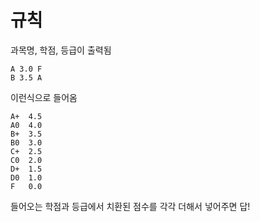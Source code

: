 # 규칙

과목명, 학점, 등급이 출력됨
````
A 3.0 F 
B 3.5 A 
````
이런식으로 들어옴


````
A+	4.5
A0	4.0
B+	3.5
B0	3.0
C+	2.5
C0	2.0
D+	1.5
D0	1.0
F	0.0
````

들어오는 학점과 등급에서 치환된 점수를 각각 더해서 넣어주면 답!